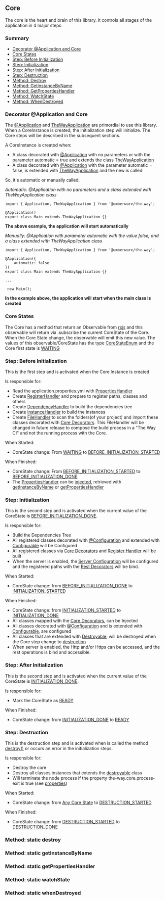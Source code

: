 ## Core

The core is the heart and brain of this library. It controls all stages of the application in 4 major steps.

### Summary

 - [Decorator @Application and Core](#decorator-application-and-core)
 - [Core States](#core-states)
 - [Step: Before Initialization](#step-before-initialization)
 - [Step: Initialization](#step-initialization)
 - [Step: After Initialization](#step-after-initialization)
 - [Step: Destruction](#step-destruction)
 - [Method: Destroy](#method-static-destroy)
 - [Method: GetInstanceByName](#method-static-getinstancebyname)
 - [Method: GetPropertiesHandler](#method-static-getpropertieshandler)
 - [Method: WatchState](#method-static-watchstate)
 - [Method: WhenDestroyed](#method-static-whendestroyed)

### Decorator @Application and Core

The [@Application](decorator/core-decorators.md#application) and [TheWayApplication](the-way-application.md) are primordial to use this library.
When a CoreInstance is created, the initialization step will initialize. The Core steps will be described in the subsequent sections.

A CoreInstance is created when:

 - A class decorated with [@Application](decorator/core-decorators.md#application) with no parameters or with the parameter automatic = true and extends the class [TheWayApplication](the-way-application.md)
 - A class decorated with [@Application](decorator/core-decorators.md#application) with the parameter automatic = false, is extended with [TheWayApplication](the-way-application.md) and the new is called

So, it's automatic or manually called.

*Automatic: @Application with no parameters and a class extended with TheWayApplication class*

    import { Application, TheWayApplication } from '@umberware/the-way';

    @Application()
    export class Main extends TheWayApplication {}

**The above example, the application will start automatically**


*Manually: @Application with parameter automatic with the value false, and a class extended with TheWayApplication class*

    import { Application, TheWayApplication } from '@umberware/the-way';

    @Application({
        automatic: false
    })
    export class Main extends TheWayApplication {}

    ...

     new Main();

**In the example above, the application will start when the main class is created**

### Core States

The Core has a method that return an Observable from [rxjs](https://rxjs-dev.firebaseapp.com/) and this observable will return via .subscribe the current CoreState of the Core.
When the Core State change, the observable will emit this new value.
The values of this observable/CoreState has the type [CoreStateEnum](shared/enum/core-state-enum.md) and the Core first state is [WAITING](shared/enum/core-state-enum.md#WAITING)

### Step: Before Initialization

This is the first step and is activated when the Core Instance is created.

Is responsible for:

- Read the application.properties.yml with [PropertiesHandler](handler/properties-handler.md)
- Create [RegisterHandler](handler/register-handler.md) and prepare to register paths, classes and others
- Create [DependencyHandler](handler/dependency-handler.md) to build the dependencies tree
- Create [InstanceHandler](handler/instance-handler.md) to build the instances
- Create [FileHandler](handler/file-handler.md) to scan the folders(of your project) and import these classes decorated with [Core Decorators](decorator/core-decorators.md). This FileHandler will be changed in future release to compose the build process in a "The Way CI" and not the running process with the Core.

When Started:

 - CoreState change: From [WAITING](shared/enum/core-state-enum.md#WAITING) to [BEFORE_INITIALIZATION_STARTED](shared/enum/core-state-enum.md#BEFORE_INITIALIZATION_STARTED)

When Finished:

 - CoreState change: From [BEFORE_INITIALIZATION_STARTED](shared/enum/core-state-enum.md#BEFORE_INITIALIZATION_STARTED) to [BEFORE_INITIALIZATION_DONE](shared/enum/core-state-enum.md#BEFORE_INITIALIZATION_DONE)
 - The [PropertiesHandler](handler/properties-handler.md) can be [injected](decorator/core-decorators.md#inject), retrieved with [getInstanceByName](#method-static-getinstancebyname) or [getPropertiesHandler](#method-static-getpropertieshandler)


### Step: Initialization

This is the second step and is activated when the current value of the CoreState is [BEFORE_INITIALIZATION_DONE](shared/enum/core-state-enum.md#BEFORE_INITIALIZATION_DONE).

Is responsible for:

 - Build the Dependencies Tree
 - All registered classes decorated with [@Configuration](decorator/core-decorators.md#configuration) and extended with [Configurable](configuration/configurable.md) will be Configured
 - All registered classes via [Core Decorators](decorator/core-decorators.md) and [Register Handler](handler/register-handler.md) will be built
 - When the server is enabled, the [Server Configuration](configuration/server-configuration.md) will be configured and the registered paths with the [Rest Decorators](decorator/rest-decorators.md) will be bind.

When Started:

  - CoreState change: from [BEFORE_INITIALIZATION_DONE](shared/enum/core-state-enum.md#BEFORE_INITIALIZATION_DONE) to [INITIALIZATION_STARTED](shared/enum/core-state-enum.md#initialization_started)

When Finished:

  - CoreState change: from [INITIALIZATION_STARTED](shared/enum/core-state-enum.md#INITIALIZATION_STARTED) to [INITIALIZATION_DONE](shared/enum/core-state-enum.md#INITIALIZATION_DONE)
  - All classes mapped with the [Core Decorators](decorator/core-decorators.md), can be Injected
  - All classes decorated with [@Configuration](decorator/core-decorators.md#configuration) and is extended with [Configurable](configuration/configurable.md), are configured
  - All classes that are extended with [Destroyable](configuration/destroyable.md), will be destroyed when the Core step change to [destruction](#step-destruction)
  - When server is enabled, the Http and/or Https can be accessed, and the rest operations is bind and accessible.

### Step: After Initialization

This is the second step and is activated when the current value of the CoreState is [INITIALIZATION_DONE](shared/enum/core-state-enum.md#INITIALIZATION_DONE).

Is responsible for:

 - Mark the CoreState as [READY](shared/enum/core-state-enum.md#READY)

When Finished:

- CoreState change: from [INITIALIZATION_DONE](shared/enum/core-state-enum.md#INITIALIZATION_DONE) to [READY](shared/enum/core-state-enum.md#READY)

### Step: Destruction

This is the destruction step and is activated when is called the method [destroy()](#method-static-destroy) or occurs an error in the initialization steps.

Is responsible for:

- Destroy the core
- Destroy all classes instances that extends the [destroyable](configuration/destroyable.md) class
- Will terminate the node process if the property the-way.core.process-exit is true (see [properties](application-properties.md))

When Started:

- CoreState change: from [Any Core State](shared/enum/core-state-enum.md) to [DESTRUCTION_STARTED](shared/enum/core-state-enum.md#destruction_started)

When Finished:

- CoreState change: from [DESTRUCTION_STARTED](shared/enum/core-state-enum.md#DESTRUCTION_STARTED) to [DESTRUCTION_DONE](shared/enum/core-state-enum.md#destruction_done)

### Method: static destroy

### Method: static getInstanceByName

### Method: static getPropertiesHandler

### Method: static watchState

### Method: static whenDestroyed



